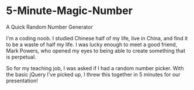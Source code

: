 # 5-Minute-Magic-Number
A Quick Random Number Generator

I'm a coding noob. I studied Chinese half of my life, live in China, 
and find it to be a waste of half my life. I was lucky enough to meet 
a good friend, Mark Powers, who opened my eyes to being able to create something that is perpetual.

So for my teaching job, I was asked if I had a random number picker.
With the basic jQuery I've picked up, I threw this together in 5 minutes for our presentation!

